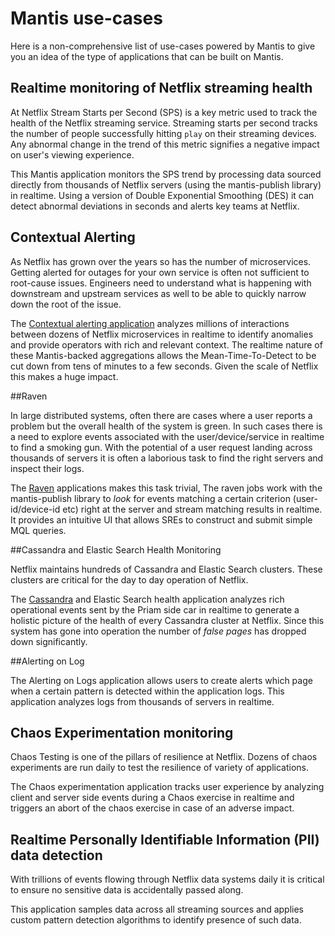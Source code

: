 # Mantis use-cases

Here is a non-comprehensive list of use-cases powered by Mantis to give you an idea of the type of
applications that can be built on Mantis.

## Realtime monitoring of Netflix streaming health

At Netflix Stream Starts per Second (SPS) is a key metric used to track the health of the Netflix streaming service.
Streaming starts per second tracks the number of people successfully hitting `play` on their streaming devices.
Any abnormal change in the trend of this metric signifies a negative impact on user's viewing experience.

This Mantis application monitors the SPS trend by processing data sourced directly from thousands of Netflix servers (using
the mantis-publish library) in realtime. Using a version of Double Exponential Smoothing (DES) it can detect abnormal deviations in seconds and
alerts key teams at Netflix.

## Contextual Alerting 

As Netflix has grown over the years so has the number of microservices. Getting alerted for outages for your own service
is often not sufficient to root-cause issues. Engineers need to understand what is happening with downstream and upstream services
as well to be able to quickly narrow down the root of the issue.

The [Contextual alerting application](https://www.youtube.com/watch?v=6UwcqiNsZ8U) analyzes millions of interactions between dozens of Netflix microservices in realtime to 
identify anomalies and provide operators with rich and relevant context. 
The realtime nature of these Mantis-backed aggregations allows the Mean-Time-To-Detect to be cut down from tens of minutes to a few seconds. 
Given the scale of Netflix this makes a huge impact.

##Raven 

In large distributed systems, often there are cases where a user reports a problem but the overall health of the system
is green. In such cases there is a need to explore events associated with the user/device/service in realtime to find
a smoking gun. With the potential of a user request landing across thousands of servers it is often a laborious task
to find the right servers and inspect their logs.

The [Raven](https://www.youtube.com/watch?v=uODxUJ5Jwis) applications makes this task trivial, The raven jobs work with the mantis-publish library to _look_ for events
matching a certain criterion (user-id/device-id etc) right at the server and stream matching results in realtime.
It provides an intuitive UI that allows SREs to construct and submit simple MQL queries. 

##Cassandra and Elastic Search Health Monitoring

Netflix maintains hundreds of Cassandra and Elastic Search clusters. These clusters are critical for the day to day
operation of Netflix.  

The [Cassandra](https://www.youtube.com/watch?v=w3WbVMavy2I) and Elastic Search health application analyzes rich operational events sent by the Priam side car in realtime to generate a holistic picture 
of the health of every Cassandra cluster at Netflix. Since this system has gone into operation the number of _false pages_ 
has dropped down significantly. 

##Alerting on Log

The Alerting on Logs application allows users to create alerts which page when a certain pattern is detected within
the application logs. This application analyzes logs from thousands of servers in realtime. 


## Chaos Experimentation monitoring

Chaos Testing is one of the pillars of resilience at Netflix. Dozens of chaos experiments are run daily to test
the resilience of variety of applications. 

The Chaos experimentation application tracks user experience by analyzing
client and server side events during a Chaos exercise in realtime and triggers an abort of the chaos exercise in case of an adverse impact.

## Realtime Personally Identifiable Information (PII) data detection 
With trillions of events flowing through Netflix data systems daily it is critical to ensure no sensitive data is
accidentally passed along. 

This application samples data across all streaming sources and applies custom pattern
detection algorithms to identify presence of such data.

